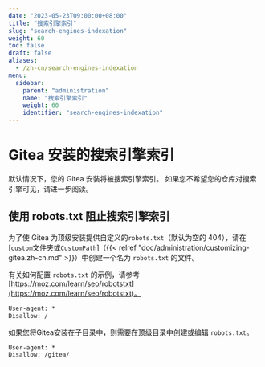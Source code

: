 ```yaml
---
date: "2023-05-23T09:00:00+08:00"
title: "搜索引擎索引"
slug: "search-engines-indexation"
weight: 60
toc: false
draft: false
aliases:
  - /zh-cn/search-engines-indexation
menu:
  sidebar:
    parent: "administration"
    name: "搜索引擎索引"
    weight: 60
    identifier: "search-engines-indexation"
---
```


# Gitea 安装的搜索引擎索引

默认情况下，您的 Gitea 安装将被搜索引擎索引。
如果您不希望您的仓库对搜索引擎可见，请进一步阅读。

## 使用 robots.txt 阻止搜索引擎索引

为了使 Gitea 为顶级安装提供自定义的`robots.txt`（默认为空的 404），请在[`custom`文件夹或`CustomPath`]（{{< relref "doc/administration/customizing-gitea.zh-cn.md" >}}）中创建一个名为 `robots.txt` 的文件。

有关如何配置 `robots.txt` 的示例，请参考 [https://moz.com/learn/seo/robotstxt](https://moz.com/learn/seo/robotstxt)。

```txt
User-agent: *
Disallow: /
```

如果您将Gitea安装在子目录中，则需要在顶级目录中创建或编辑 `robots.txt`。

```txt
User-agent: *
Disallow: /gitea/
```
